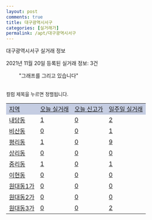 ```yaml
---
layout: post
comments: true
title: 대구광역시서구
categories: [실거래가]
permalink: /apt/대구광역시서구
---
```


대구광역시서구 실거래 정보

2021년 11월 20일 등록된 실거래 정보: 3건

<!--<script async src="https://pagead2.googlesyndication.com/pagead/js/adsbygoogle.js?client=ca-pub-3485438051770037"
 crossorigin="anonymous"></script>-->

<script type="text/javascript">
  google.charts.load('current', {'packages':['corechart']});
  google.charts.setOnLoadCallback(drawChart);

  function drawChart() {
    var data = google.visualization.arrayToDataTable([['거래일', '매매', '전월세', '전매'], ['21-01', 51, 42, 110], ['21-02', 30, 50, 67], ['21-03', 44, 45, 252], ['21-04', 36, 44, 42], ['21-05', 32, 39, 45], ['21-06', 40, 43, 12], ['21-07', 35, 51, 15], ['21-08', 29, 47, 14], ['21-09', 30, 36, 22], ['21-10', 27, 30, 19], ['21-11', 7, 11, 8]]);

    var options = {
      title: '최근 1년간 유형별 거래량 추이',
      legend: { position: 'bottom' }
    };

    setTimeout(function() {
        var chart = new google.visualization.LineChart(document.getElementById('columnchart_material'));
        chart.draw(data, (options));
        document.getElementById('loading').style.display = 'none';
        var dayLabel = (new Date()).getDay();
        if (dayLabel < 2) {
            sorttable.innerSortFunction.apply(document.getElementById('week'), []);
            sorttable.innerSortFunction.apply(document.getElementById('week'), []);        
        }
        else {
            sorttable.innerSortFunction.apply(document.getElementById('today'), []);
            sorttable.innerSortFunction.apply(document.getElementById('today'), []);
        }
    }, 200);

  }
</script>

<div id="loading" style="z-index:20; display: block; margin-left: 35px">"그래프를 그리고 있습니다"</div>
<div id="columnchart_material" style="width: 95%; margin-left: -35px; display: block"></div>
<!--<div style="width: 95%; margin-left: -35px; display: block">
      <script async src="https://pagead2.googlesyndication.com/pagead/js/adsbygoogle.js?client=ca-pub-3485438051770037"
          crossorigin="anonymous"></script>
      <ins class="adsbygoogle"
          style="display:block"
          data-ad-format="fluid"
          data-ad-layout-key="-fb+5w+4e-db+86"
          data-ad-client="ca-pub-3485438051770037"
          data-ad-slot="1827090281"></ins>
      <script>
          (adsbygoogle = window.adsbygoogle || []).push({});
      </script>
</div>-->
<br>

<font size='small' style='font-size: small;'>컬럼 제목을 누르면 정렬됩니다.</font>
<table class="sortable">
  <tr style='background-color: rgba(114, 132, 186,0.4);'>
    <td id="region"><a href="#">지역</a></td>
    <td id="today"><a href="#">오늘 실거래</a></td>
    <td id="today_new"><a href="#">오늘 신고가</a></td>
    <td id="week"><a href="#">일주일 실거래</a></td>
  </tr>

  
  <tr class="item">
    <td><a href="대구광역시서구내당동">내당동</a></td>
    <td><a href="대구광역시서구내당동">1</a></td>
    <td><a href="대구광역시서구내당동">0</a></td>
    <td><a href="대구광역시서구내당동">2</a></td>
  </tr>
    

  <tr class="item">
    <td><a href="대구광역시서구비산동">비산동</a></td>
    <td><a href="대구광역시서구비산동">0</a></td>
    <td><a href="대구광역시서구비산동">0</a></td>
    <td><a href="대구광역시서구비산동">1</a></td>
  </tr>
    

  <tr class="item">
    <td><a href="대구광역시서구평리동">평리동</a></td>
    <td><a href="대구광역시서구평리동">1</a></td>
    <td><a href="대구광역시서구평리동">0</a></td>
    <td><a href="대구광역시서구평리동">9</a></td>
  </tr>
    

  <tr class="item">
    <td><a href="대구광역시서구상리동">상리동</a></td>
    <td><a href="대구광역시서구상리동">0</a></td>
    <td><a href="대구광역시서구상리동">0</a></td>
    <td><a href="대구광역시서구상리동">0</a></td>
  </tr>
    

  <tr class="item">
    <td><a href="대구광역시서구중리동">중리동</a></td>
    <td><a href="대구광역시서구중리동">1</a></td>
    <td><a href="대구광역시서구중리동">0</a></td>
    <td><a href="대구광역시서구중리동">1</a></td>
  </tr>
    

  <tr class="item">
    <td><a href="대구광역시서구이현동">이현동</a></td>
    <td><a href="대구광역시서구이현동">0</a></td>
    <td><a href="대구광역시서구이현동">0</a></td>
    <td><a href="대구광역시서구이현동">0</a></td>
  </tr>
    

  <tr class="item">
    <td><a href="대구광역시서구원대동1가">원대동1가</a></td>
    <td><a href="대구광역시서구원대동1가">0</a></td>
    <td><a href="대구광역시서구원대동1가">0</a></td>
    <td><a href="대구광역시서구원대동1가">0</a></td>
  </tr>
    

  <tr class="item">
    <td><a href="대구광역시서구원대동2가">원대동2가</a></td>
    <td><a href="대구광역시서구원대동2가">0</a></td>
    <td><a href="대구광역시서구원대동2가">0</a></td>
    <td><a href="대구광역시서구원대동2가">0</a></td>
  </tr>
    

  <tr class="item">
    <td><a href="대구광역시서구원대동3가">원대동3가</a></td>
    <td><a href="대구광역시서구원대동3가">0</a></td>
    <td><a href="대구광역시서구원대동3가">0</a></td>
    <td><a href="대구광역시서구원대동3가">2</a></td>
  </tr>
    


</table>


    